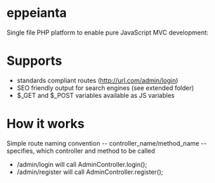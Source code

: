 # eppeianta

Single file PHP platform to enable pure JavaScript MVC development:

Supports
============
- standards compliant routes (http://url.com/admin/login)
- SEO friendly output for search engines (see extended folder)
- $_GET and $_POST variables available as JS variables

How it works
============
Simple route naming convention -- controller_name/method_name --
specifies, which controller and method to be called

- /admin/login    will call AdminController.login();
- /admin/register will call AdminController.register();
